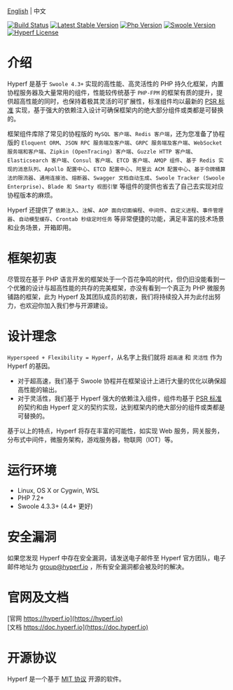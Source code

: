 [English](./README.md) | 中文

[![Build Status](https://travis-ci.org/hyperf-cloud/hyperf.svg?branch=master)](https://travis-ci.org/hyperf-cloud/hyperf)
<a href="https://packagist.org/packages/hyperf/hyperf"><img src="https://poser.pugx.org/hyperf/hyperf/v/stable.svg" alt="Latest Stable Version"></a>
[![Php Version](https://img.shields.io/badge/php-%3E=7.2-brightgreen.svg?maxAge=2592000)](https://secure.php.net/)
[![Swoole Version](https://img.shields.io/badge/swoole-%3E=4.3.3-brightgreen.svg?maxAge=2592000)](https://github.com/swoole/swoole-src)
[![Hyperf License](https://img.shields.io/github/license/hyperf-cloud/hyperf.svg?maxAge=2592000)](https://github.com/hyperf-cloud/hyperf/blob/master/LICENSE.md)

# 介绍

Hyperf 是基于 `Swoole 4.3+` 实现的高性能、高灵活性的 PHP 持久化框架，内置协程服务器及大量常用的组件，性能较传统基于 `PHP-FPM` 的框架有质的提升，提供超高性能的同时，也保持着极其灵活的可扩展性，标准组件均以最新的 [PSR 标准](https://www.php-fig.org/psr) 实现，基于强大的依赖注入设计可确保框架内的绝大部分组件或类都是可替换的。
   
框架组件库除了常见的协程版的 `MySQL 客户端`、`Redis 客户端`，还为您准备了协程版的 `Eloquent ORM`、`JSON RPC 服务端及客户端`、`GRPC 服务端及客户端`、`WebSocket 服务端和客户端`、`Zipkin (OpenTracing) 客户端`、`Guzzle HTTP 客户端`、`Elasticsearch 客户端`、`Consul 客户端`、`ETCD 客户端`、`AMQP 组件`、`基于 Redis 实现的消息队列`、`Apollo 配置中心`、`ETCD 配置中心`、`阿里云 ACM 配置中心`、`基于令牌桶算法的限流器`、`通用连接池`、`熔断器`、`Swagger 文档自动生成`、`Swoole Tracker (Swoole Enterprise)`、`Blade 和 Smarty 视图引擎` 等组件的提供也省去了自己去实现对应协程版本的麻烦。

Hyperf 还提供了 `依赖注入`、`注解`、`AOP 面向切面编程`、`中间件`、`自定义进程`、`事件管理器`、`自动模型缓存`、`Crontab 秒级定时任务` 等非常便捷的功能，满足丰富的技术场景和业务场景，开箱即用。

# 框架初衷

尽管现在基于 PHP 语言开发的框架处于一个百花争鸣的时代，但仍旧没能看到一个优雅的设计与超高性能的共存的完美框架，亦没有看到一个真正为 PHP 微服务铺路的框架，此为 Hyperf 及其团队成员的初衷，我们将持续投入并为此付出努力，也欢迎你加入我们参与开源建设。

# 设计理念

`Hyperspeed + Flexibility = Hyperf`，从名字上我们就将 `超高速` 和 `灵活性` 作为 Hyperf 的基因。
   
- 对于超高速，我们基于 Swoole 协程并在框架设计上进行大量的优化以确保超高性能的输出。   
- 对于灵活性，我们基于 Hyperf 强大的依赖注入组件，组件均基于 [PSR 标准](https://www.php-fig.org/psr) 的契约和由 Hyperf 定义的契约实现，达到框架内的绝大部分的组件或类都是可替换的。   

基于以上的特点，Hyperf 将存在丰富的可能性，如实现 Web 服务，网关服务，分布式中间件，微服务架构，游戏服务器，物联网（IOT）等。

# 运行环境

- Linux, OS X or Cygwin, WSL
- PHP 7.2+
- Swoole 4.3.3+ (4.4+ 更好)

# 安全漏洞

如果您发现 Hyperf 中存在安全漏洞，请发送电子邮件至 Hyperf 官方团队，电子邮件地址为 group@hyperf.io ，所有安全漏洞都会被及时的解决。

# 官网及文档

[官网 https://hyperf.io](https://hyperf.io)   
[文档 https://doc.hyperf.io](https://doc.hyperf.io)

# 开源协议

Hyperf 是一个基于 [MIT 协议](https://opensource.org/licenses/MIT) 开源的软件。

